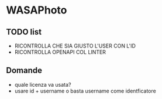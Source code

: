 # WASAPhoto

## TODO list

- RICONTROLLA CHE SIA GIUSTO L'USER CON L'ID
- RICONTROLLA OPENAPI COL LINTER

## Domande

- quale licenza va usata?
- usare id + username o basta username come identficatore
